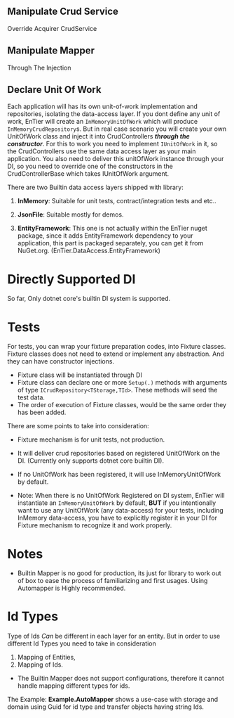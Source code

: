 







Manipulate Crud Service
--------

Override Acquirer CrudService


Manipulate Mapper
----------

Through The Injection

Declare Unit Of Work
------------

Each application will has its own unit-of-work implementation and repositories, 
isolating the data-access layer. If you dont define any unit of work, 
EnTier will create an ```InMemoryUnitOfWork``` which will produce ```InMemoryCrudRepository```s. 
But in real case scenario you will create your own UnitOfWork class and inject 
it into CrudControllers ___through the constructor___. For this to work you need 
to implement ```IUnitOfWork``` in it, so the CrudControllers use the same data access
 layer as your main application. You also need to deliver this unitOfWork instance 
 through your DI, so you need to override one of the constructors in the CrudControllerBase 
 which takes IUnitOfWork argument.

There are two Builtin data access layers shipped with library:

1) __InMemory__: Suitable for unit tests, contract/integration tests and etc..
2) __JsonFile__: Suitable mostly for demos.

3) __EntityFramework__: This one is not actually within the EnTier nuget package,
 since it adds EntityFramework dependency to your application, this part is packaged 
 separately, you can get it from NuGet.org. (EnTier.DataAccess.EntityFramework)
 
    

Directly Supported DI
================


So far, Only dotnet core's builtin DI system is supported. 


Tests
======

For tests, you can wrap your fixture preparation codes, into Fixture classes. Fixture classes 
does not need to extend or implement any abstraction. And they can have constructor injections. 
 
 * Fixture class will be instantiated through DI
 * Fixture class can declare one or more ```Setup(.)``` methods with arguments 
 of type ```ICrudRepository<TStorage,TId>```. These methods will seed 
 the test data.
 * The order of execution of Fixture classes, would be the same
  order they has been added.
  
There are some points to take into consideration:

 * Fixture mechanism is for unit tests, not production.
 * It will deliver crud repositories based on registered UnitOfWork 
 on the DI. (Currently only supports dotnet core builtin DI). 
 * If no UnitOfWork has been registered, it will use InMemoryUnitOfWork 
 by default.  

 * Note: When there is no UnitOfWork Registered on DI system, EnTier will 
 instantiate an ```InMemoryUnitOfWork``` by default, __BUT__ if you intentionally
  want to use any UnitOfWork (any data-access) for your tests, including InMemory 
  data-access, you have to explicitly register it in your DI for Fixture mechanism 
  to recognize it and work properly. 

Notes
=========

 * Builtin Mapper is no good for production, 
 its just for library to work out of box to ease the 
 process of familiarizing and first usages. Using 
 Automapper is Highly recommended.  
 
 
 Id Types
 =========
 
 Type of Ids _Can_ be different in each layer for an entity. But 
 in order to use different Id Types you need to take in
  consideration 
  1) Mapping of Entities,
  2) Mapping of Ids.
  * The Builtin Mapper does not support configurations, therefore it
   cannot handle mapping different types for ids.
   
  The Example: __Example.AutoMapper__ shows a use-case with storage and domain 
  using Guid for id type and transfer objects having string Ids.
  
  
